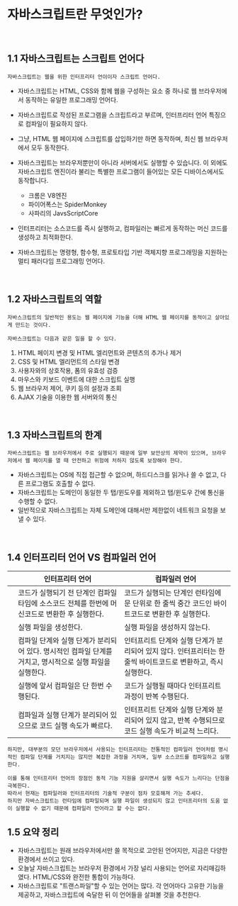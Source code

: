 # 자바스크립트란 무엇인가?

&nbsp;

## 1.1 자바스크립트는 스크립트 언어다

```
자바스크립트는 웹을 위한 인터프리터 언이이자 스크립트 언어다.
```

- 자바스크립트는 HTML, CSS와 함께 웹을 구성하는 요소 중 하나로 웹 브라우저에서 동작하는 유일한 프로그래밍 언어다.

- 자바스크립트로 작성된 프로그램을 스크립트라고 부르며, 인터프리터 언어 특징으로 컴파일이 필요하지 않다.

- 그냥, HTML 웹 페이지에 스크립트를 삽입하기만 하면 동작하며, 최신 웹 브라우저에서 모두 동작한다.

- 자바스크립트는 브라우저뿐만이 아니라 서버에서도 실행할 수 있습니다. 이 외에도 자바스크립트 엔진이라 불리는 특별한 프로그램이 들어있는 모든 디바이스에서도 동작합니다.

  - 크롬은 V8엔진
  - 파이어폭스는 SpiderMonkey
  - 사파리의 JavsScriptCore

- 인터프리터는 소스코드를 즉시 실행하고, 컴파일러는 빠르게 동작하는 머신 코드를 생성하고 최적화한다.

- 자바스크립트는 명령형, 함수형, 프로토타입 기반 객체지향 프로그래밍을 지원하는 멀티 패러다임 프로그래밍 언어다.

  &nbsp;

## 1.2 자바스크립트의 역할

```
자바스크립트의 일반적인 용도는 웹 페이지에 기능을 더해 HTML 웹 페이지를 동적이고 살아있게 만드는 것이다.

자바스크립트는 다음과 같은 일을 할 수 있다.
```

1. HTML 페이지 변경 및 HTML 엘리먼트와 콘텐츠의 추가나 제거
2. CSS 및 HTML 엘리먼트의 스타일 변경
3. 사용자와의 상호작용, 폼의 유효성 검증
4. 마우스와 키보드 이벤트에 대한 스크립트 실행
5. 웹 브라우저 제어, 쿠키 등의 설정과 조회
6. AJAX 기술을 이용한 웹 서버와의 통신

&nbsp;

## 1.3 자바스크립트의 한계

```
자바스크립트는 웹 브라우저에서 주로 실행되기 때문에 일부 보안상의 제약이 있으며, 브라우저에서 웹 페이지를 열 때 안전하고 위험에 처하지 않도록 보장해야 한다.
```

- 자바스크립트는 OS에 직접 접근할 수 없으며, 하드디스크를 읽거나 쓸 수 없고, 다른 프로그램도 호출할 수 없다.
- 자바스크립트는 도메인이 동일한 두 탭/윈도우를 제외하고 탭/윈도우 간에 통신을 수행할 수 없다.
- 일반적으로 자바스크립트는 자체 도메인에 대해서만 제한없이 네트워크 요청을 보낼 수 있다.

&nbsp;

## 1.4 인터프리터 언어 VS 컴파일러 언어

|     | 인터프리터 언어                                                                                          | 컴파일러 언어                                                                                                |
| --- | -------------------------------------------------------------------------------------------------------- | ------------------------------------------------------------------------------------------------------------ |
|     | 코드가 실행되기 전 단계인 컴파일 타임에 소스코드 전체를 한번에 머신코드로 변환한 후 실행한다.            | 코드가 실행되는 단계인 런타임에 문 단위로 한 줄씩 중간 코드인 바이트코드로 변환한 후 실행한다.               |
|     | 실행 파일을 생성한다.                                                                                    | 실행 파일을 생성하지 않는다.                                                                                 |
|     | 컴파일 단계와 실행 단계가 분리되어 있다. 명시적인 컴파일 단계를 거치고, 명시적으로 실행 파일을 실행한다. | 인터프리트 단계와 실행 단계가 분리되어 있지 않다. 인터프리터는 한 줄씩 바이트코드로 변환하고, 즉시 실행한다. |
|     | 실행에 앞서 컴파일은 단 한번 수행된다.                                                                   | 코드가 실행될 때마다 인터프리트 과정이 반복 수행된다.                                                        |
|     | 컴파일과 실행 단계가 분리되어 있으므로 코드 실행 속도가 빠르다.                                          | 인터프리트 단계와 실행 단계와 분리되어 있지 않고, 반복 수행되므로 코드 실행 속도가 비교적 느리다.            |

```
하지만, 대부분의 모던 브라우저에서 사용되는 인터프리터는 전통적인 컴파일러 언어처럼 명시적인 컴파일 단계를 거치지는 않지만 복잡한 과정을 거치며, 일부 소스코드를 컴파일하고 실행한다.

이를 통해 인터프리터 언어의 장점인 동적 기능 지원을 살리면서 실행 속도가 느리다는 단점을 극복한다.
따라서 현재는 컴파일러와 인터프리터의 기술적 구분이 점차 모호해져 가는 추세다.
하지만 자바스크립트는 런타임에 컴파일되며 실행 파일이 생성되지 않고 인터프리터의 도움 없이 실행할 수 없기 때문에 컴파일러 언어라고 할 수는 없다.
```

## 1.5 요약 정리

- 자바스크립트는 원래 브라우저에서만 쓸 목적으로 고안된 언어지만, 지금은 다양한 환경에서 쓰이고 있다.
- 오늘날 자바스크립트는 브라우저 환경에서 가장 널리 사용되는 언어로 자리매김하였다. HTML/CSS와 완전한 통합이 가능하다.
- 자바스크립트로 "트랜스파일"할 수 있는 언어는 많다. 각 언어마다 고유한 기능을 제공하고, 자바스크립트에 숙달한 뒤 이 언어들을 살펴볼 것을 추천한다.
